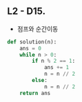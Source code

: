 ## L2 - D15.
- 점프와 순간이동

``` python
def solution(n):
    ans = 0
    while n > 0:
        if n % 2 == 1:
            ans += 1
            n = n // 2
        else:
            n = n // 2    
    return ans
```
